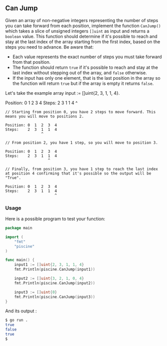 ## Can Jump

Given an array of non-negative integers representing the number of steps you can take forward from each position, implement the function `CanJump()` which takes a slice of unsigned integers `[]uint` as input and returns a `boolean` value. This function should determine if it's possible to reach and stay at the last index of the array starting from the first index, based on the steps you need to advance. Be aware that:

- Each value represents the exact number of steps you must take forward from that position.
- The function should return `true` if it's possible to reach and stay at the last index without stepping out of the array, and `false` otherwise.
- If the input has only one element, that is the last position in the array so the function will return `true` but if the array is empty it returns `false`.

Let's take the example array input := []uint{2, 3, 1, 1, 4}.

Position: 0  1  2  3  4
Steps:    2  3  1  1  4
          ^
```
// Starting from position 0, you have 2 steps to move forward. This means you will move to positions 2.

Position: 0  1  2  3  4
Steps:    2  3  1  1  4
                ^

// From position 2, you have 1 step, so you will move to position 3.

Position: 0  1  2  3  4
Steps:    2  3  1  1  4
                   ^

// Finally, from position 3, you have 1 step to reach the last index at position 4 confirming that it's possible so the output will be "True".

Position: 0  1  2  3  4
Steps:    2  3  1  1  4
                      ^
```

### Usage

Here is a possible program to test your function:

```go
package main

import (
	"fmt"
	"piscine"
)

func main() {
	input1 := []uint{2, 3, 1, 1, 4}
	fmt.Println(piscine.CanJump(input1))

	input2 := []uint{3, 2, 1, 0, 4}
	fmt.Println(piscine.CanJump(input2))

	input3 := []uint{0}
	fmt.Println(piscine.CanJump(input3))
}
```

And its output :
```bash
$ go run .
true
false
true
$
```

